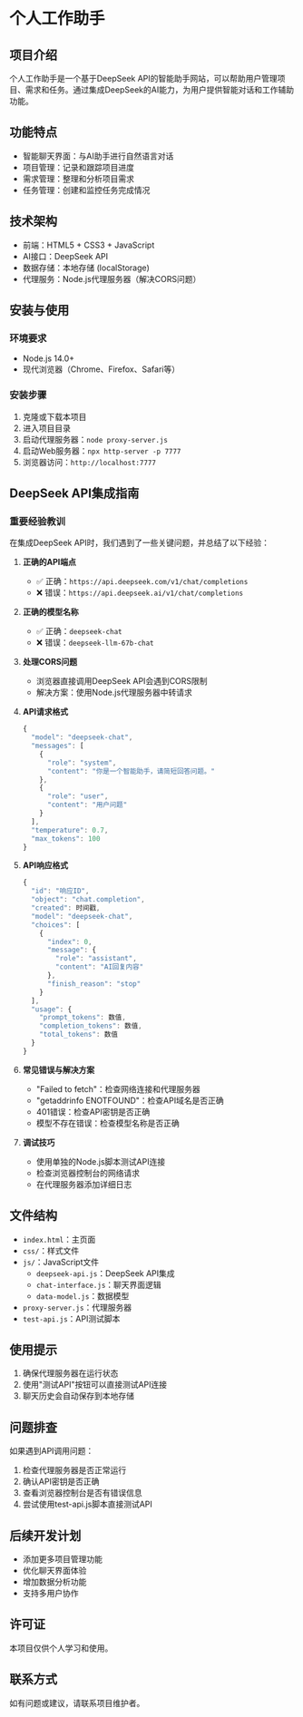 # 个人工作助手

## 项目介绍
个人工作助手是一个基于DeepSeek API的智能助手网站，可以帮助用户管理项目、需求和任务。通过集成DeepSeek的AI能力，为用户提供智能对话和工作辅助功能。

## 功能特点
- 智能聊天界面：与AI助手进行自然语言对话
- 项目管理：记录和跟踪项目进度
- 需求管理：整理和分析项目需求
- 任务管理：创建和监控任务完成情况

## 技术架构
- 前端：HTML5 + CSS3 + JavaScript
- AI接口：DeepSeek API
- 数据存储：本地存储 (localStorage)
- 代理服务：Node.js代理服务器（解决CORS问题）

## 安装与使用

### 环境要求
- Node.js 14.0+
- 现代浏览器（Chrome、Firefox、Safari等）

### 安装步骤
1. 克隆或下载本项目
2. 进入项目目录
3. 启动代理服务器：`node proxy-server.js`
4. 启动Web服务器：`npx http-server -p 7777`
5. 浏览器访问：`http://localhost:7777`

## DeepSeek API集成指南

### 重要经验教训
在集成DeepSeek API时，我们遇到了一些关键问题，并总结了以下经验：

1. **正确的API端点**
   - ✅ 正确：`https://api.deepseek.com/v1/chat/completions`
   - ❌ 错误：`https://api.deepseek.ai/v1/chat/completions`

2. **正确的模型名称**
   - ✅ 正确：`deepseek-chat`
   - ❌ 错误：`deepseek-llm-67b-chat`

3. **处理CORS问题**
   - 浏览器直接调用DeepSeek API会遇到CORS限制
   - 解决方案：使用Node.js代理服务器中转请求

4. **API请求格式**
   ```javascript
   {
     "model": "deepseek-chat",
     "messages": [
       {
         "role": "system",
         "content": "你是一个智能助手，请简短回答问题。"
       },
       {
         "role": "user",
         "content": "用户问题"
       }
     ],
     "temperature": 0.7,
     "max_tokens": 100
   }
   ```

5. **API响应格式**
   ```javascript
   {
     "id": "响应ID",
     "object": "chat.completion",
     "created": 时间戳,
     "model": "deepseek-chat",
     "choices": [
       {
         "index": 0,
         "message": {
           "role": "assistant",
           "content": "AI回复内容"
         },
         "finish_reason": "stop"
       }
     ],
     "usage": {
       "prompt_tokens": 数值,
       "completion_tokens": 数值,
       "total_tokens": 数值
     }
   }
   ```

6. **常见错误与解决方案**
   - "Failed to fetch"：检查网络连接和代理服务器
   - "getaddrinfo ENOTFOUND"：检查API域名是否正确
   - 401错误：检查API密钥是否正确
   - 模型不存在错误：检查模型名称是否正确

7. **调试技巧**
   - 使用单独的Node.js脚本测试API连接
   - 检查浏览器控制台的网络请求
   - 在代理服务器添加详细日志

## 文件结构
- `index.html`：主页面
- `css/`：样式文件
- `js/`：JavaScript文件
  - `deepseek-api.js`：DeepSeek API集成
  - `chat-interface.js`：聊天界面逻辑
  - `data-model.js`：数据模型
- `proxy-server.js`：代理服务器
- `test-api.js`：API测试脚本

## 使用提示
1. 确保代理服务器在运行状态
2. 使用"测试API"按钮可以直接测试API连接
3. 聊天历史会自动保存到本地存储

## 问题排查
如果遇到API调用问题：
1. 检查代理服务器是否正常运行
2. 确认API密钥是否正确
3. 查看浏览器控制台是否有错误信息
4. 尝试使用test-api.js脚本直接测试API

## 后续开发计划
- 添加更多项目管理功能
- 优化聊天界面体验
- 增加数据分析功能
- 支持多用户协作

## 许可证
本项目仅供个人学习和使用。

## 联系方式
如有问题或建议，请联系项目维护者。
